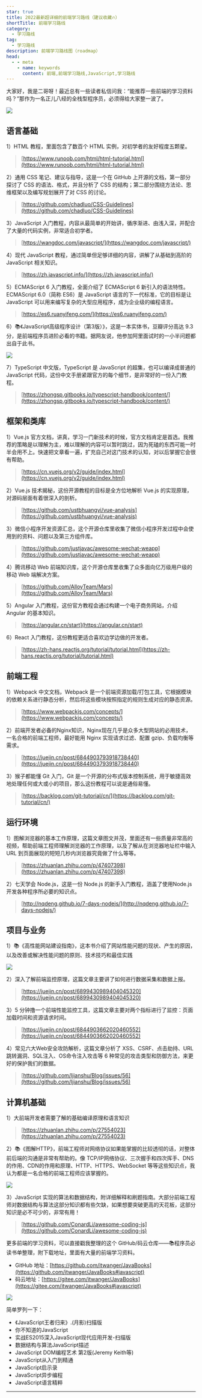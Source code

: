 ```yaml
---
star: true
title: 2022最新超详细的前端学习路线（建议收藏🔥）
shortTitle: 前端学习路线
category:
  - 学习路线
tag:
  - 学习路线
description: 前端学习路线图（roadmap）
head:
  - - meta
    - name: keywords
      content: 前端,前端学习路线,JavaScript,学习路线
---
```


大家好，我是二哥呀！最近总有一些读者私信问我：“能推荐一些前端的学习资料吗？”那作为一名正儿八经的全栈型程序员，必须得给大家整一波了。

![](http://cdn.tobebetterjavaer.com/tobebetterjavaer/images/xuexiluxian/qianduan-b6d3ccb4-bd13-447e-b88d-f0016b57da49.png)

## 语言基础

1）HTML 教程，里面包含了数百个 HTML 实例，对初学者的友好程度五颗星。

>[https://www.runoob.com/html/html-tutorial.html](https://www.runoob.com/html/html-tutorial.html)

2）通用 CSS 笔记、建议与指导，这是一个在 GitHub 上开源的文档，第一部分探讨了 CSS 的语法、格式，并且分析了 CSS 的结构；第二部分围绕方法论、思维框架以及编写规划展开了对 CSS 的讨论。

>[https://github.com/chadluo/CSS-Guidelines](https://github.com/chadluo/CSS-Guidelines)

3）JavaScript 入门教程，内容从最简单的开始讲，循序渐进、由浅入深，并配合了大量的代码实例，非常适合初学者。

>[https://wangdoc.com/javascript/](https://wangdoc.com/javascript/)

4）现代 JavaScript 教程，通过简单但足够详细的内容，讲解了从基础到高阶的 JavaScript 相关知识。

>[https://zh.javascript.info/](https://zh.javascript.info/)

5）ECMAScript 6 入门教程，全面介绍了 ECMAScript 6 新引入的语法特性。ECMAScript 6.0（简称 ES6）是 JavaScript 语言的下一代标准，它的目标是让 JavaScript 可以用来编写复杂的大型应用程序，成为企业级的编程语言。

>[https://es6.ruanyifeng.com/](https://es6.ruanyifeng.com/)

6）📚《JavaScript高级程序设计（第3版）》，这是一本实体书，豆瓣评分高达 9.3 分，是前端程序员进阶必看的书籍。据网友说，他参加阿里面试时的一小半问题都出自于此书。

![](http://cdn.tobebetterjavaer.com/tobebetterjavaer/images/xuexiluxian/qianduan-ea8e074a-9bc4-4780-a4b1-acf855df7bc1.png)

7）TypeScript 中文版，TypeScript 是 JavaScript 的超集，也可以编译成普通的 JavaScript 代码，这份中文手册紧跟官方的每个细节，是非常好的一份入门教程。

>[https://zhongsp.gitbooks.io/typescript-handbook/content/](https://zhongsp.gitbooks.io/typescript-handbook/content/)

## 框架和类库

1）Vue.js 官方文档，讲真，学习一门新技术的时候，官方文档肯定是首选。我推荐的策略是以理解为主，难以理解的内容可以暂时跳过，因为死磕的东西可能一时半会用不上。快速把文章看一遍，扩充自己对这门技术的认知，对以后掌握它会很有帮助。

>[https://cn.vuejs.org/v2/guide/index.html](https://cn.vuejs.org/v2/guide/index.html)

2）Vue.js 技术揭秘，这份开源教程的目标是全方位地解析 Vue.js 的实现原理，对源码层面有着很深入的剖析。

>[https://github.com/ustbhuangyi/vue-analysis](https://github.com/ustbhuangyi/vue-analysis)

3）微信小程序开发资源汇总，这个开源仓库里收集了微信小程序开发过程中会使用到的资料、问题以及第三方组件库。

>[https://github.com/justjavac/awesome-wechat-weapp](https://github.com/justjavac/awesome-wechat-weapp)

4）腾讯移动 Web 前端知识库，这个开源仓库里收集了众多面向亿万级用户级的移动 Web 端解决方案。

>[https://github.com/AlloyTeam/Mars](https://github.com/AlloyTeam/Mars)

5）Angular 入门教程，这份官方教程会通过构建一个电子商务网站，介绍 Angular 的基本知识。

>[https://angular.cn/start](https://angular.cn/start)

6）React 入门教程，这份教程更适合喜欢边学边做的开发者。

>[https://zh-hans.reactjs.org/tutorial/tutorial.html](https://zh-hans.reactjs.org/tutorial/tutorial.html)

## 前端工程

1）Webpack 中文文档，Webpack 是一个前端资源加载/打包工具，它根据模块的依赖关系进行静态分析，然后将这些模块按照指定的规则生成对应的静态资源。

>[https://www.webpackjs.com/concepts/](https://www.webpackjs.com/concepts/)

2）前端开发者必备的Nginx知识，Nginx现在几乎是众多大型网站的必用技术，一名合格的前端工程师，最好能用 Nginx 实现请求过滤、配置 gzip、负载均衡等需求。

>[https://juejin.cn/post/6844903793918738440](https://juejin.cn/post/6844903793918738440)

3）猴子都能懂 Git 入门，Git 是一个开源的分布式版本控制系统，用于敏捷高效地处理任何或大或小的项目，那么这份教程可以说是通俗易懂。

>[https://backlog.com/git-tutorial/cn/](https://backlog.com/git-tutorial/cn/)

## 运行环境

1）图解浏览器的基本工作原理，这篇文章图文并茂，里面还有一些质量非常高的视频，帮助前端工程师理解浏览器的工作原理，以及了解从在浏览器地址栏中输入 URL 到页面展现的短短几秒内浏览器究竟做了什么等等。

>[https://zhuanlan.zhihu.com/p/47407398](https://zhuanlan.zhihu.com/p/47407398)

2）七天学会 Node.js，这是一份 Node.js 的新手入门教程，涵盖了使用Node.js开发各种程序所必要的知识点。

>[http://nqdeng.github.io/7-days-nodejs/](http://nqdeng.github.io/7-days-nodejs/)

## 项目与业务

1）📚《高性能网站建设指南》，这本书介绍了网站性能问题的现状、产生的原因，以及改善或解决性能问题的原则、技术技巧和最佳实践

![](http://cdn.tobebetterjavaer.com/tobebetterjavaer/images/xuexiluxian/qianduan-92d3c42c-c453-473f-aefc-9137c93a939d.png)


2）深入了解前端监控原理，这篇文章主要讲了如何进行数据采集和数据上报。

>[https://juejin.cn/post/6899430989404045320](https://juejin.cn/post/6899430989404045320)

3）5 分钟撸一个前端性能监控工具，这篇文章主要对两个指标进行了监控：页面加载时间和资源请求时间。

>[https://juejin.cn/post/6844903662020460552](https://juejin.cn/post/6844903662020460552)

4）常见六大Web安全攻防解析，这篇文章分析了 XSS、CSRF、点击劫持、URL跳转漏洞、SQL注入、OS命令注入攻击等 6 种常见的攻击类型和防御方法，来更好的保护我们的数据。

>[https://github.com/ljianshu/Blog/issues/56](https://github.com/ljianshu/Blog/issues/56)

## 计算机基础

1）大前端开发者需要了解的基础编译原理和语言知识

>[https://zhuanlan.zhihu.com/p/27554023](https://zhuanlan.zhihu.com/p/27554023)

2）📚《图解HTTP》，前端工程师对网络协议如果能掌握的比较透彻的话，对整体前后端的沟通是非常有帮助的。像 TCP/IP网络协议、三次握手和四次挥手、DNS的作用、CDN的作用和原理、HTTP、HTTPS、WebSocket 等等这些知识点，我认为都是一名合格的前端工程师应该掌握的。

![](http://cdn.tobebetterjavaer.com/tobebetterjavaer/images/xuexiluxian/qianduan-ae981ec4-ea98-4bb1-a1eb-d8a21a9648cb.png)

3）JavaScript 实现的算法和数据结构，附详细解释和刷题指南。大部分前端工程师对数据结构与算法这部分知识都有些欠缺，如果想要突破更高的天花板，这部分知识是必不可少的，非常有用！

>[https://github.com/ConardLi/awesome-coding-js](https://github.com/ConardLi/awesome-coding-js)


更多前端的学习资料，可以直接戳我整理的这个 GitHub/码云仓库——📚程序员必读书单整理，附下载地址，里面有大量的前端学习资料。

- GitHub 地址：[https://github.com/itwanger/JavaBooks](https://github.com/itwanger/JavaBooks#javascript)
- 码云地址：[https://gitee.com/itwanger/JavaBooks](https://gitee.com/itwanger/JavaBooks#javascript)


![](http://cdn.tobebetterjavaer.com/tobebetterjavaer/images/xuexiluxian/qianduan-books.jpg)

简单罗列一下：

- 《JavaScript王者归来》.(月影)扫描版
- 你不知道的JavaScript
- 实战ES2015深入JavaScript现代应用开发-扫描版
- 数据结构与算法JavaScript描述
- JavaScript DOM编程艺术 第2版(Jeremy Keith等)
- JavaScript从入门到精通
- JavaScript启示录
- JavaScript异步编程
- JavaScript语言精粹

---------

  

 


  
